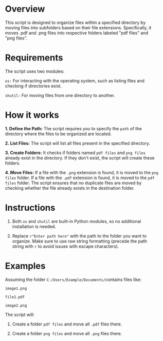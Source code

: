 # Overview

This script is designed to organize files within a specified directory by moving files into subfolders based on their file extensions. Specifically, it moves .pdf and .png files into respective folders labeled "pdf files" and "png files".

# Requirements

The script uses two modules:

`os:` For interacting with the operating system, such as listing files and checking if directories exist.

`shutil:` For moving files from one directory to another.

# How it works

**1. Define the Path:** The script requires you to specify the `path` of the directory where the files to be organized are located.
   
**2. List Files:** The script will list all files present in the specified directory.
 
**3. Create Folders:** It checks if folders named `pdf files` and `png files` already exist in the directory. If they don't exist, the script will create these folders.
   
**4. Move Files:**
  If a file with the `.png` extension is found, it is moved to the `png files` folder.
  If a file with the `.pdf` extension is found, it is moved to the `pdf files` folder.
  The script ensures that no duplicate files are moved by checking whether the file already exists in the destination folder.

# Instructions

1. Both `os` and `shutil` are built-in Python modules, so no additional installation is needed.
   
2. Replace `r"Enter path here"` with the path to the folder you want to organize. Make sure to use raw string formatting (precede the path string with `r` to avoid issues with escape characters).

# Examples

Assuming the folder `C:/Users/Example/Documents/`contains files like:  

`image1.png`

`file1.pdf`

`image2.png`

The script will:

1. Create a folder `pdf files` and move all `.pdf` files there.

2. Create a folder `png files` and move all `.png` files there.

